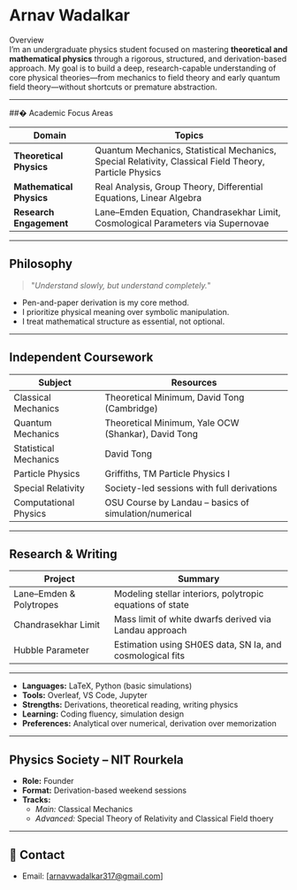 # Arnav Wadalkar 

 Overview  
I’m an undergraduate physics student focused on mastering **theoretical and mathematical physics** through a rigorous, structured, and derivation-based approach. My goal is to build a deep, research-capable understanding of core physical theories—from mechanics to field theory and early quantum field theory—without shortcuts or premature abstraction.

---

##� Academic Focus Areas

| Domain | Topics |
|--------|--------|
| **Theoretical Physics** | Quantum Mechanics, Statistical Mechanics, Special Relativity, Classical Field Theory, Particle Physics |
| **Mathematical Physics** | Real Analysis, Group Theory, Differential Equations, Linear Algebra |
| **Research Engagement** | Lane–Emden Equation, Chandrasekhar Limit, Cosmological Parameters via Supernovae |

---

## Philosophy  

> "_Understand slowly, but understand completely._"

- Pen-and-paper derivation is my core method.  
- I prioritize physical meaning over symbolic manipulation.  
- I treat mathematical structure as essential, not optional.

---

## Independent Coursework

| Subject | Resources |
|--------|-----------|
| Classical Mechanics | Theoretical Minimum, David Tong (Cambridge) |
| Quantum Mechanics | Theoretical Minimum, Yale OCW (Shankar), David Tong |
| Statistical Mechanics | David Tong |
| Particle Physics | Griffiths, TM Particle Physics I |
| Special Relativity | Society-led sessions with full derivations |
| Computational Physics | OSU Course by Landau – basics of simulation/numerical |

---

## Research & Writing

| Project | Summary |
|--------|---------|
| Lane–Emden & Polytropes | Modeling stellar interiors, polytropic equations of state |
| Chandrasekhar Limit | Mass limit of white dwarfs derived via Landau approach |
| Hubble Parameter | Estimation using SH0ES data, SN Ia, and cosmological fits |

---

- **Languages:** LaTeX, Python (basic simulations)
- **Tools:** Overleaf, VS Code, Jupyter  
- **Strengths:** Derivations, theoretical reading, writing physics  
- **Learning:** Coding fluency, simulation design  
- **Preferences:** Analytical over numerical, derivation over memorization

---

## Physics Society – NIT Rourkela

- **Role:** Founder
- **Format:** Derivation-based weekend sessions  
- **Tracks:**  
  - *Main:* Classical Mechanics
  - *Advanced:* Special Theory of Relativity and Classical Field thoery  

---

## 📍 Contact

- Email: [arnavwadalkar317@gmail.com]  


